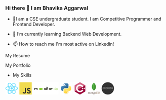 ###                                                    Hi there 👋 I am Bhavika Aggarwal
- 🔭I am a CSE undergraduate student. I am Competitive Programmer and Frontend Developer.

- 🌱 I’m currently learning Backend Web Development.

- 📫 How to reach me I'm most active on Linkedin!

My Resume

My Portfolio

- My Skills
<div>
  <img src="https://github.com/devicons/devicon/blob/master/icons/react/react-original.svg" title="React" width="40" height="40" />
  <img src="https://github.com/devicons/devicon/blob/master/icons/javascript/javascript-original.svg" title="Javascript" width="40" height="40" />
  <img src="https://github.com/devicons/devicon/blob/master/icons/nodejs/nodejs-original-wordmark.svg" title="NodeJS" width="80" height="40" />
  <img src="https://github.com/devicons/devicon/blob/master/icons/python/python-original.svg" title="Python" width="40" height="40" />
  <img src="https://github.com/devicons/devicon/blob/master/icons/cplusplus/cplusplus-original.svg" title="C++" width="40" height="40" />
  <img src="https://github.com/devicons/devicon/blob/master/icons/mongodb/mongodb-original-wordmark.svg" title="MongoDB" width="40" height="40" />
  <img src="https://github.com/Bhavika-14/Icons/blob/main/express image.png" title="Express" width="40" height="40" />
 </div>



<!--
**Bhavika-14
/Bhavika-14** is a ✨ _special_ ✨ repository because its `README.md` (this file) appears on your GitHub profile.

Here are some ideas to get you started:

- 🔭 I’m currently working on ...
- 🌱 I’m currently learning ...
- 👯 I’m looking to collaborate on ...
- 🤔 I’m looking for help with ...
- 💬 Ask me about ...
- 📫 How to reach me: ...
- 😄 Pronouns: ...
- ⚡ Fun fact: ...
-->
